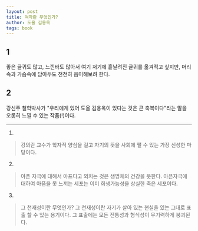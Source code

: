 ```yaml
---
layout: post
title: 여자란 무엇인가?
author: 도올 김용옥
tags: book
---
```


## 1
좋은 글귀도 많고, 느낀바도 많아서 여기 저기에 흩날려진 글귀를 옮겨적고 싶지만, 머리속과 가슴속에 담아두도 천천히 음미해보려 한다.

## 2
강신주 철학박사가 "우리에게 있어 도올 김용옥이 있다는 것은 큰 축복이다"라는 말을 오롯히 느낄 수 있는 작품(!)이다.

----

1. 
> 강의란 교수가 학자적 양심을 걸고 자기의 뜻을 사회에 펼 수 있는 가장 신성한 마당이다.
 
2. 
> 아픈 자극에 대해서 아프다고 외치는 것은 생명체의 건강을 뜻한다. 아픈자극에 대하여 아픔을 못 느끼는 세포는 이미 희생가능성을 상실한 죽은 세포이다.
 
3. 
> 그 천재성이란 무엇인가? 그 천재성이란 자기가 살아 있는 현실을 있는 그대로 표출 할 수 있는 용기이다. 그 표출에는 모든 전통성과 형식성이 무기력하게 붕괴된다.

 
